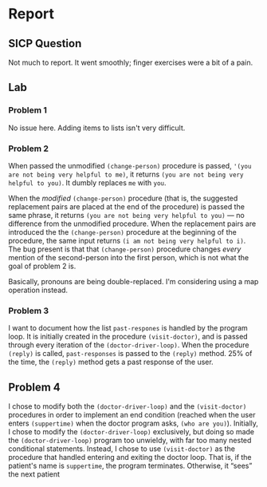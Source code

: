 # Report

## SICP Question

Not much to report. It went smoothly; finger exercises were a bit of a pain.

## Lab

### Problem 1

No issue here. Adding items to lists isn't very difficult.

### Problem 2

When passed the unmodified `(change-person)` procedure is passed, `'(you are not being very helpful to me)`, it returns `(you are not being very helpful to you)`. It dumbly replaces `me` with `you`.

When the *modified* `(change-person)` procedure (that is, the suggested replacement pairs are placed at the end of the procedure) is passed the same phrase, it returns `(you are not being very helpful to you)` — no difference from the unmodified procedure. When the replacement pairs are introduced the the `(change-person)` procedure at the beginning of the procedure, the same input returns `(i am not being very helpful to i)`. The bug present is that that `(change-person)` procedure changes *every* mention of the second-person into the first person, which is not what the goal of problem 2 is.

Basically, pronouns are being double-replaced. I'm considering using a map operation instead.

### Problem 3

I want to document how the list `past-respones` is handled by the program loop. It is initially created in the procedure `(visit-doctor)`, and is passed through every iteration of the `(doctor-driver-loop)`. When the procedure `(reply)` is called, `past-responses` is passed to the `(reply)` method. 25% of the time, the `(reply)` method gets a past response of the user.

## Problem 4

I chose to modify both the `(doctor-driver-loop)` and the `(visit-doctor)` procedures in order to implement an end condition (reached when the user enters `(suppertime)` when the doctor program asks, `(who are you)`). Initially, I chose to modify the `(doctor-driver-loop)` exclusively, but doing so made the `(doctor-driver-loop)` program too unwieldy, with far too many nested conditional statements. Instead, I chose to use `(visit-doctor)` as the procedure that handled entering and exiting the doctor loop. That is, if the patient's name is `suppertime`, the program terminates. Otherwise, it “sees” the next patient
